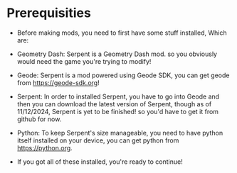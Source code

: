 # Prerequisities

- Before making mods, you need to first have some stuff installed, Which are:

- Geometry Dash: Serpent is a Geometry Dash mod. so you obviously would need the game you're trying to modify!
- Geode: Serpent is a mod powered using Geode SDK, you can get geode from https://geode-sdk.org!
- Serpent: In order to installed Serpent, you have to go into Geode and then you can download the latest version of Serpent, though as of 11/12/2024, Serpent is yet to be finished! so you'd have to get it from github for now.
- Python: To keep Serpent's size manageable, you need to have python itself installed on your device, you can get python from https://python.org.

- If you got all of these installed, you're ready to continue!